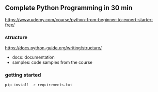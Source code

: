 ## Complete Python Programming in 30 min

https://www.udemy.com/course/python-from-beginner-to-expert-starter-free/

### structure

https://docs.python-guide.org/writing/structure/

- docs: documentation
- samples: code samples from the course

### getting started

    pip install -r requirements.txt

